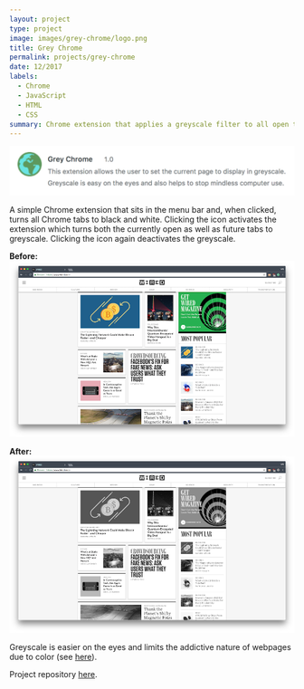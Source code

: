 ```yaml
---
layout: project
type: project
image: images/grey-chrome/logo.png
title: Grey Chrome
permalink: projects/grey-chrome
date: 12/2017
labels:
  - Chrome
  - JavaScript
  - HTML
  - CSS
summary: Chrome extension that applies a greyscale filter to all open tabs to improve readability and curb mindless Internet use.
---
```

<a href="https://github.com/will-hodge/grey-chrome">
  <img class="ui large rounded image " src="../images/grey-chrome/desc.png">
</a>

A simple Chrome extension that sits in the menu bar and, when clicked, turns all Chrome tabs to black and white. Clicking the icon activates the extension which turns both the currently open as well as future tabs to greyscale. Clicking the icon again deactivates the greyscale.

**Before:**
<img class="ui large rounded image " src="../images/grey-chrome/inactive.png">

**After:**
<img class="ui large rounded image " src="../images/grey-chrome/active.png">

Greyscale is easier on the eyes and limits the addictive nature of webpages due to color (see [here](http://www.tristanharris.com/2016/05/how-technology-hijacks-peoples-minds%E2%80%8A-%E2%80%8Afrom-a-magician-and-googles-design-ethicist/)).

<i class="large github icon "></i>Project repository <a href="https://github.com/will-hodge/grey-chrome">here</a>.

